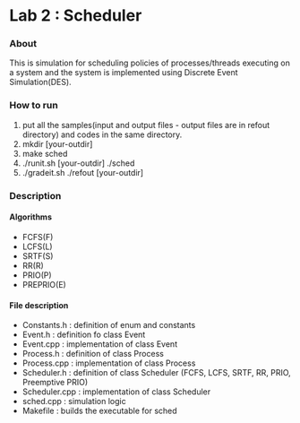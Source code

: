 # Lab 2 : Scheduler

### About
This is simulation for scheduling policies of processes/threads executing on a system 
and the system is implemented using Discrete Event Simulation(DES).

### How to run
1. put all the samples(input and output files - output files are in refout directory) and codes in the same directory.
2. mkdir [your-outdir]
3. make sched
4. ./runit.sh [your-outdir] ./sched
5. ./gradeit.sh ./refout [your-outdir]

### Description
#### Algorithms
* FCFS(F)
* LCFS(L)
* SRTF(S)
* RR(R)
* PRIO(P)
* PREPRIO(E)

#### File description
* Constants.h : definition of enum and constants
* Event.h : definition fo class Event
* Event.cpp : implementation of class Event
* Process.h : definition of class Process
* Process.cpp : implementation of class Process
* Scheduler.h : definition of class Scheduler (FCFS, LCFS, SRTF, RR, PRIO, Preemptive PRIO)
* Scheduler.cpp : implementation of class Scheduler
* sched.cpp : simulation logic
* Makefile : builds the executable for sched